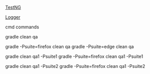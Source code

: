 [TestNG](https://docs.google.com/presentation/d/1MaYUXf4wIXKPgdOq1cG9s8yl4pYZvg4B/edit?usp=drive_link&ouid=116447005932578256378&rtpof=true&sd=true)

[Logger](https://docs.google.com/presentation/d/1kptX1Ce1NBux34JP7e9kOr_38TzyKEAGN1rUPcqn77M/edit?usp=drive_link)

cmd commands

gradle clean qa

gradle -Psuite=firefox clean qa
gradle -Psuite=edge clean qa

gradle clean qa1 -Psuite1
gradle -Psuite=firefox clean qa1 -Psuite1

gradle clean qa1 -Psuite2
gradle -Psuite=firefox clean qa1 -Psuite2